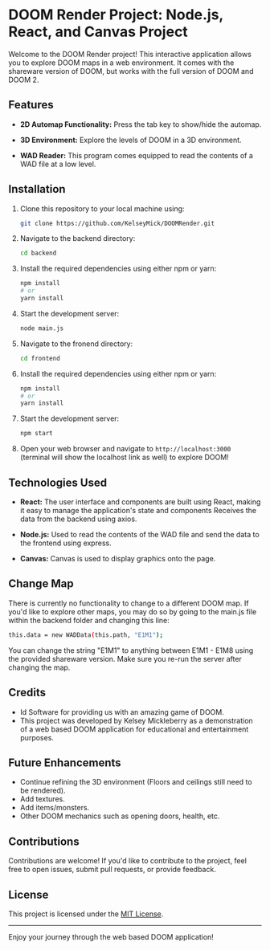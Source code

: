 # DOOM Render Project: Node.js, React, and Canvas Project

Welcome to the DOOM Render project! This interactive application allows you to explore DOOM maps in a web environment. It comes with the shareware version of DOOM, but works with the full version of DOOM and DOOM 2.
## Features

- **2D Automap Functionality:** Press the tab key to show/hide the automap.

- **3D Environment:** Explore the levels of DOOM in a 3D environment.

- **WAD Reader:** This program comes equipped to read the contents of a WAD file at a low level.

## Installation

1. Clone this repository to your local machine using:

   ```bash
   git clone https://github.com/KelseyMick/DOOMRender.git
   ```

2. Navigate to the backend directory:

   ```bash
   cd backend
   ```

3. Install the required dependencies using either npm or yarn:

   ```bash
   npm install
   # or
   yarn install
   ```

4. Start the development server:

   ```bash
   node main.js
   ```

5. Navigate to the fronend directory:

   ```bash
   cd frontend
   ```

6. Install the required dependencies using either npm or yarn:

   ```bash
   npm install
   # or
   yarn install
   ```

7. Start the development server:

   ```bash
   npm start
   ```

8. Open your web browser and navigate to `http://localhost:3000` (terminal will show the localhost link as well) to explore DOOM!

## Technologies Used

- **React:** The user interface and components are built using React, making it easy to manage the application's state and components Receives the data from the backend using axios.

- **Node.js:** Used to read the contents of the WAD file and send the data to the frontend using express.

- **Canvas:** Canvas is used to display graphics onto the page.

## Change Map
There is currently no functionality to change to a different DOOM map. If you'd like to explore other maps, you may do so by going to the main.js file within the backend folder and changing this line:

```bash
this.data = new WADData(this.path, "E1M1");
```

You can change the string "E1M1" to anything between E1M1 - E1M8 using the provided shareware version. Make sure you re-run the server after changing the map.

## Credits

- Id Software for providing us with an amazing game of DOOM.
- This project was developed by Kelsey Mickleberry as a demonstration of a web based DOOM application for educational and entertainment purposes.

## Future Enhancements

- Continue refining the 3D environment (Floors and ceilings still need to be rendered).
- Add textures.
- Add items/monsters.
- Other DOOM mechanics such as opening doors, health, etc.

## Contributions

Contributions are welcome! If you'd like to contribute to the project, feel free to open issues, submit pull requests, or provide feedback.

## License

This project is licensed under the [MIT License](LICENSE).

---

Enjoy your journey through the web based DOOM application!
